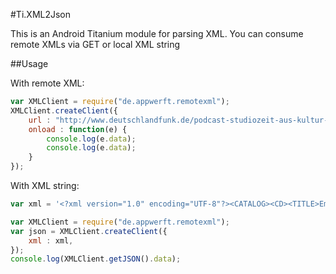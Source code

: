 #Ti.XML2Json


This is an Android Titanium module for parsing XML. You can consume remote XMLs via GET or local XML string

##Usage

With remote XML:
```javascript
var XMLClient = require("de.appwerft.remotexml");
XMLClient.createClient({
    url : "http://www.deutschlandfunk.de/podcast-studiozeit-aus-kultur-und-sozialwissenschaften.1149.de.podcast.xml",
    onload : function(e) {
        console.log(e.data);
        console.log(e.data);
    }
});
```
With  XML string:
```javascript
var xml = '<?xml version="1.0" encoding="UTF-8"?><CATALOG><CD><TITLE>Empire Burlesque</TITLE><ARTIST>Bob Dylan</ARTIST><COUNTRY>USA</COUNTRY><COMPANY>Columbia</COMPANY><PRICE>10.90</PRICE><YEAR>1985</YEAR></CD><CD><TITLE>Hide your heart</TITLE><ARTIST>Bonnie Tyler</ARTIST><COUNTRY>UK</COUNTRY><COMPANY>CBS Records</COMPANY><PRICE>9.90</PRICE><YEAR>1988</YEAR></CD><CD><TITLE>Greatest Hits</TITLE><ARTIST>Dolly Parton</ARTIST><COUNTRY>USA</COUNTRY><COMPANY>RCA</COMPANY><PRICE>9.90</PRICE><YEAR>1982</YEAR></CD><CD><TITLE>The very best of</TITLE><ARTIST>Cat Stevens</ARTIST><COUNTRY>UK</COUNTRY><COMPANY>Island</COMPANY><PRICE>8.90</PRICE><YEAR>1990</YEAR></CD></CATALOG>';

var XMLClient = require("de.appwerft.remotexml");
var json = XMLClient.createClient({
    xml : xml,
});
console.log(XMLClient.getJSON().data);
```